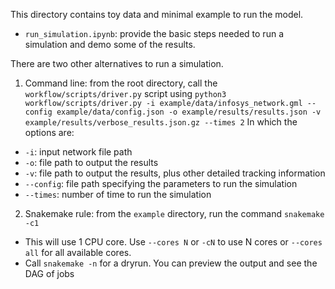 This directory contains toy data and minimal example to run the model.

- `run_simulation.ipynb`: provide the basic steps needed to run a simulation and demo some of the results. 
 
There are two other alternatives to run a simulation.
1. Command line: from the root directory, call the `workflow/scripts/driver.py` script using
 ```python3 workflow/scripts/driver.py -i example/data/infosys_network.gml --config example/data/config.json -o example/results/results.json -v example/results/verbose_results.json.gz --times 2```
In which the options are:
  - `-i`: input network file path
  - `-o`: file path to output the results
  - `-v`: file path to output the results, plus other detailed tracking information
  - `--config`: file path specifying the parameters to run the simulation
  - `--times`: number of time to run the simulation
2. Snakemake rule: from the `example` directory, run the command `snakemake -c1`
- This will use 1 CPU core. Use `--cores N` or `-cN` to use N cores or `--cores all` for all available cores.
- Call `snakemake -n` for a dryrun. You can preview the output and see the DAG of jobs

